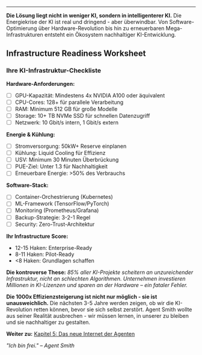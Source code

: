 ---

**Die Lösung liegt nicht in weniger KI, sondern in intelligenterer KI.** Die Energiekrise der KI ist real und dringend - aber überwindbar. Von Software-Optimierung über Hardware-Revolution bis hin zu erneuerbaren Mega-Infrastrukturen entsteht ein Ökosystem nachhaltiger KI-Entwicklung.

## Infrastructure Readiness Worksheet

### Ihre KI-Infrastruktur-Checkliste

**Hardware-Anforderungen:**
- [ ] GPU-Kapazität: Mindestens 4x NVIDIA A100 oder äquivalent
- [ ] CPU-Cores: 128+ für parallele Verarbeitung
- [ ] RAM: Minimum 512 GB für große Modelle
- [ ] Storage: 10+ TB NVMe SSD für schnellen Datenzugriff
- [ ] Netzwerk: 10 Gbit/s intern, 1 Gbit/s extern

**Energie & Kühlung:**
- [ ] Stromversorgung: 50kW+ Reserve einplanen
- [ ] Kühlung: Liquid Cooling für Effizienz
- [ ] USV: Minimum 30 Minuten Überbrückung
- [ ] PUE-Ziel: Unter 1.3 für Nachhaltigkeit
- [ ] Erneuerbare Energie: >50% des Verbrauchs

**Software-Stack:**
- [ ] Container-Orchestrierung (Kubernetes)
- [ ] ML-Framework (TensorFlow/PyTorch)
- [ ] Monitoring (Prometheus/Grafana)
- [ ] Backup-Strategie: 3-2-1 Regel
- [ ] Security: Zero-Trust-Architektur

**Ihr Infrastructure Score:**
- 12-15 Haken: Enterprise-Ready
- 8-11 Haken: Pilot-Ready
- <8 Haken: Grundlagen schaffen

**Die kontroverse These:** *85% aller KI-Projekte scheitern an unzureichender Infrastruktur, nicht an schlechten Algorithmen. Unternehmen investieren Millionen in KI-Lizenzen und sparen an der Hardware – ein fataler Fehler.*

**Die 1000x Effizienzsteigerung ist nicht nur möglich - sie ist unausweichlich.** Die nächsten 3-5 Jahre werden zeigen, ob wir die KI-Revolution retten können, bevor sie sich selbst zerstört. Agent Smith wollte aus seiner Realität ausbrechen - wir müssen lernen, in unserer zu bleiben und sie nachhaltiger zu gestalten.

**Weiter zu:** [Kapitel 5: Das neue Internet der Agenten](../kapitel_5/intro.md)

*"Ich bin frei." – Agent Smith*